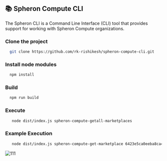 ## 📚 Spheron Compute CLI

The Spheron CLI is a Command Line Interface (CLI) tool that provides support for working with Spheron Compute organizations.

### Clone the project
```bash
  git clone https://github.com/rk-rishikesh/spheron-compute-cli.git
```

### Install node modules
```bash
  npm install
```

### Build
```bash
  npm run build
```

### Execute
```bash
   node dist/index.js spheron-compute-getall-marketplaces 
```

### Example Execution
```bash
   node dist/index.js spheron-compute-get-marketplace 6423e5ca0eeba8ca49e4c8c1
```

![111](https://github.com/rk-rishikesh/spheron-compute-cli/assets/59107121/1a7735cf-2342-4419-b4aa-0fd73575d8f9)
